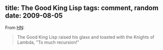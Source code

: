 title: The Good King Lisp
tags: comment, random
date: 2009-08-05
---
From <a href="http://news.ycombinator.com/item?id=743144">HN</a>:

> The Good King Lisp raised his glass and toasted with the Knights of Lambda,
"To much recursion!"

